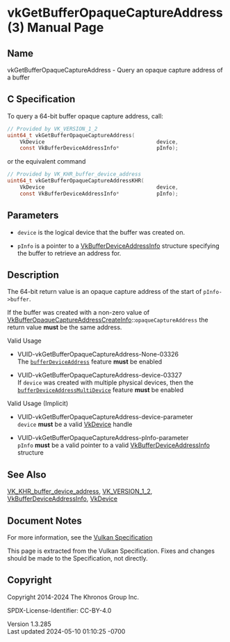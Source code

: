 # vkGetBufferOpaqueCaptureAddress(3) Manual Page

## Name

vkGetBufferOpaqueCaptureAddress - Query an opaque capture address of a
buffer



## <a href="#_c_specification" class="anchor"></a>C Specification

To query a 64-bit buffer opaque capture address, call:

``` c
// Provided by VK_VERSION_1_2
uint64_t vkGetBufferOpaqueCaptureAddress(
    VkDevice                                    device,
    const VkBufferDeviceAddressInfo*            pInfo);
```

or the equivalent command

``` c
// Provided by VK_KHR_buffer_device_address
uint64_t vkGetBufferOpaqueCaptureAddressKHR(
    VkDevice                                    device,
    const VkBufferDeviceAddressInfo*            pInfo);
```

## <a href="#_parameters" class="anchor"></a>Parameters

- `device` is the logical device that the buffer was created on.

- `pInfo` is a pointer to a
  [VkBufferDeviceAddressInfo](https://registry.khronos.org/vulkan/specs/1.3-extensions/man/html/VkBufferDeviceAddressInfo.html) structure
  specifying the buffer to retrieve an address for.

## <a href="#_description" class="anchor"></a>Description

The 64-bit return value is an opaque capture address of the start of
`pInfo->buffer`.

If the buffer was created with a non-zero value of
[VkBufferOpaqueCaptureAddressCreateInfo](https://registry.khronos.org/vulkan/specs/1.3-extensions/man/html/VkBufferOpaqueCaptureAddressCreateInfo.html)::`opaqueCaptureAddress`
the return value **must** be the same address.

Valid Usage

- <a href="#VUID-vkGetBufferOpaqueCaptureAddress-None-03326"
  id="VUID-vkGetBufferOpaqueCaptureAddress-None-03326"></a>
  VUID-vkGetBufferOpaqueCaptureAddress-None-03326  
  The <a
  href="https://registry.khronos.org/vulkan/specs/1.3-extensions/html/vkspec.html#features-bufferDeviceAddress"
  target="_blank" rel="noopener"><code>bufferDeviceAddress</code></a>
  feature **must** be enabled

- <a href="#VUID-vkGetBufferOpaqueCaptureAddress-device-03327"
  id="VUID-vkGetBufferOpaqueCaptureAddress-device-03327"></a>
  VUID-vkGetBufferOpaqueCaptureAddress-device-03327  
  If `device` was created with multiple physical devices, then the <a
  href="https://registry.khronos.org/vulkan/specs/1.3-extensions/html/vkspec.html#features-bufferDeviceAddressMultiDevice"
  target="_blank"
  rel="noopener"><code>bufferDeviceAddressMultiDevice</code></a> feature
  **must** be enabled

Valid Usage (Implicit)

- <a href="#VUID-vkGetBufferOpaqueCaptureAddress-device-parameter"
  id="VUID-vkGetBufferOpaqueCaptureAddress-device-parameter"></a>
  VUID-vkGetBufferOpaqueCaptureAddress-device-parameter  
  `device` **must** be a valid [VkDevice](https://registry.khronos.org/vulkan/specs/1.3-extensions/man/html/VkDevice.html) handle

- <a href="#VUID-vkGetBufferOpaqueCaptureAddress-pInfo-parameter"
  id="VUID-vkGetBufferOpaqueCaptureAddress-pInfo-parameter"></a>
  VUID-vkGetBufferOpaqueCaptureAddress-pInfo-parameter  
  `pInfo` **must** be a valid pointer to a valid
  [VkBufferDeviceAddressInfo](https://registry.khronos.org/vulkan/specs/1.3-extensions/man/html/VkBufferDeviceAddressInfo.html) structure

## <a href="#_see_also" class="anchor"></a>See Also

[VK_KHR_buffer_device_address](https://registry.khronos.org/vulkan/specs/1.3-extensions/man/html/VK_KHR_buffer_device_address.html),
[VK_VERSION_1_2](https://registry.khronos.org/vulkan/specs/1.3-extensions/man/html/VK_VERSION_1_2.html),
[VkBufferDeviceAddressInfo](https://registry.khronos.org/vulkan/specs/1.3-extensions/man/html/VkBufferDeviceAddressInfo.html),
[VkDevice](https://registry.khronos.org/vulkan/specs/1.3-extensions/man/html/VkDevice.html)

## <a href="#_document_notes" class="anchor"></a>Document Notes

For more information, see the <a
href="https://registry.khronos.org/vulkan/specs/1.3-extensions/html/vkspec.html#vkGetBufferOpaqueCaptureAddress"
target="_blank" rel="noopener">Vulkan Specification</a>

This page is extracted from the Vulkan Specification. Fixes and changes
should be made to the Specification, not directly.

## <a href="#_copyright" class="anchor"></a>Copyright

Copyright 2014-2024 The Khronos Group Inc.

SPDX-License-Identifier: CC-BY-4.0

Version 1.3.285  
Last updated 2024-05-10 01:10:25 -0700
